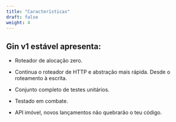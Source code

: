 ```yaml
---
title: "Características"
draft: false
weight: 4
---
```


## Gin v1 estável apresenta:

- Roteador de alocação zero.

- Continua o roteador de HTTP e abstração mais rápida. Desde o roteamento à escrita.

- Conjunto completo de testes unitários.

- Testado em combate.

- API imóvel, novos lançamentos não quebrarão o teu código.
